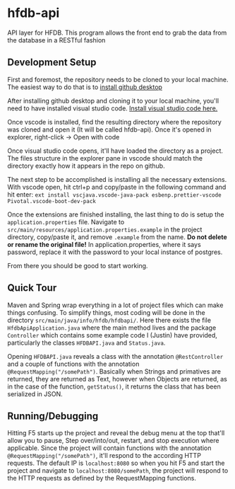 # hfdb-api
API layer for HFDB. This program allows the front end to grab the data from the database in a RESTful fashion

## Development Setup
First and foremost, the repository needs to be cloned to your local machine. The easiest way to do that is to [install github desktop](https://desktop.github.com/)

After installing github desktop and cloning it to your local machine, you'll need to have installed visual studio code. [Install visual studio code here.](https://code.visualstudio.com/)

Once vscode is installed, find the resulting directory where the repository was cloned and open it (It will be called hfdb-api). Once it's opened in explorer, right-click -> Open with code

Once visual studio code opens, it'll have loaded the directory as a project. The files structure in the explorer pane in vscode should match the directory exactly how it appears in the repo on github.

The next step to be accomplished is installing all the necessary extensions. With vscode open, hit ctrl+p and copy/paste in the following command and hit enter:
`ext install vscjava.vscode-java-pack esbenp.prettier-vscode Pivotal.vscode-boot-dev-pack`

Once the extensions are finished installing, the last thing to do is setup the `application.properties` file. Navigate to `src/main/resources/application.properties.example` in the project directory, copy/paste it, and remove `.example` from the name. **Do not delete or rename the original file!** In application.properties, where it says password, replace it with the password to your local instance of postgres.

From there you should be good to start working.

## Quick Tour

Maven and Spring wrap everything in a lot of project files which can make things confusing. To simplify things, most coding will be done in the directory `src/main/java/info/hfdb/hfdbapi/`.
Here there exists the file `HfdbApiApplication.java` where the main method lives and the package `Controller` which contains some example code I (Justin) have provided, particularly the classes `HFDBAPI.java` and `Status.java`.

Opening `HFDBAPI.java` reveals a class with the annotation `@RestController` and a couple of functions with the annotation `@RequestMapping("/somePath")`.
Basically when Strings and primatives are returned, they are returned as Text, however when Objects are returned, as in the case of the function, `getStatus()`,
it returns the class that has been serialized in JSON.

## Running/Debugging
Hitting F5 starts up the project and reveal the debug menu at the top that'll allow you to pause, Step over/into/out, restart, and stop execution where applicable.
Since the project will contain functions with the annotation `@RequestMapping("/somePath")`, it'll respond to the according HTTP requests. The default IP is `localhost:8080`
so when you hit F5 and start the project and navigate to `localhost:8080/somePath`, the project will respond to the HTTP requests as defined by the RequestMapping functions.
